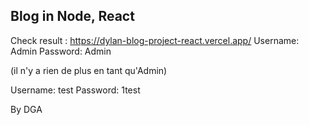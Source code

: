 ## Blog in Node, React

Check result : https://dylan-blog-project-react.vercel.app/
Username: Admin
Password: Admin

(il n'y a rien de plus en tant qu'Admin)

Username: test
Password: 1test

By DGA
